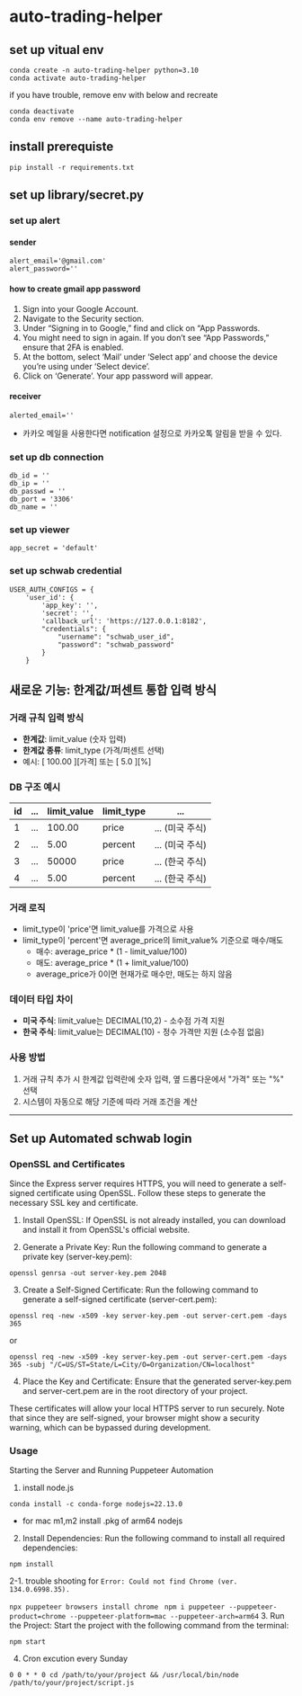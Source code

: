 # auto-trading-helper

## set up vitual env
```
conda create -n auto-trading-helper python=3.10
conda activate auto-trading-helper
```

if you have trouble, remove env with below and recreate

```
conda deactivate
conda env remove --name auto-trading-helper 
```

## install prerequiste
```pip install -r requirements.txt```

## set up library/secret.py
### set up alert
#### sender
```
alert_email='@gmail.com'
alert_password=''
```
#### how to create gmail app password
1. Sign into your Google Account.
2. Navigate to the Security section.
3. Under “Signing in to Google,” find and click on “App Passwords.
4. You might need to sign in again. If you don’t see “App Passwords,” ensure that 2FA is enabled.
5. At the bottom, select ‘Mail’ under ‘Select app’ and choose the device you’re using under ‘Select device’.
6. Click on ‘Generate’. Your app password will appear.
#### receiver
```
alerted_email=''
```
* 카카오 메일을 사용한다면 notification 설정으로 카카오톡 알림을 받을 수 있다.

### set up db connection
```
db_id = ''
db_ip = ''
db_passwd = ''
db_port = '3306'
db_name = ''
```
### set up viewer
```
app_secret = 'default'
```

### set up schwab credential 
```
USER_AUTH_CONFIGS = {
    'user_id': {
        'app_key': '',
        'secret': '',
        'callback_url': 'https://127.0.0.1:8182',
        "credentials": {  
            "username": "schwab_user_id",
            "password": "schwab_password"
        }
    }
```
## 새로운 기능: 한계값/퍼센트 통합 입력 방식

### 거래 규칙 입력 방식
- **한계값**: limit_value (숫자 입력)
- **한계값 종류**: limit_type (가격/퍼센트 선택)
- 예시: [ 100.00 ][가격] 또는 [ 5.0 ][%]

### DB 구조 예시
| id | ... | limit_value | limit_type | ... |
|----|-----|-------------|-----------|-----|
| 1  | ... | 100.00      | price     | ... (미국 주식) |
| 2  | ... | 5.00        | percent   | ... (미국 주식) |
| 3  | ... | 50000       | price     | ... (한국 주식) |
| 4  | ... | 5.00        | percent   | ... (한국 주식) |

### 거래 로직
- limit_type이 'price'면 limit_value를 가격으로 사용
- limit_type이 'percent'면 average_price의 limit_value% 기준으로 매수/매도
  - 매수: average_price * (1 - limit_value/100)
  - 매도: average_price * (1 + limit_value/100)
  - average_price가 0이면 현재가로 매수만, 매도는 하지 않음

### 데이터 타입 차이
- **미국 주식**: limit_value는 DECIMAL(10,2) - 소수점 가격 지원
- **한국 주식**: limit_value는 DECIMAL(10) - 정수 가격만 지원 (소수점 없음)

### 사용 방법
1. 거래 규칙 추가 시 한계값 입력란에 숫자 입력, 옆 드롭다운에서 "가격" 또는 "%" 선택
2. 시스템이 자동으로 해당 기준에 따라 거래 조건을 계산

---

## Set up Automated schwab login
### OpenSSL and Certificates

Since the Express server requires HTTPS, you will need to generate a self-signed certificate using OpenSSL. Follow these steps to generate the necessary SSL key and certificate.

1. Install OpenSSL: If OpenSSL is not already installed, you can download and install it from OpenSSL's official website.

2. Generate a Private Key: Run the following command to generate a private key (server-key.pem):

```openssl genrsa -out server-key.pem 2048```

3. Create a Self-Signed Certificate: Run the following command to generate a self-signed certificate (server-cert.pem):

```openssl req -new -x509 -key server-key.pem -out server-cert.pem -days 365```

or

```openssl req -new -x509 -key server-key.pem -out server-cert.pem -days 365 -subj "/C=US/ST=State/L=City/O=Organization/CN=localhost"```

4. Place the Key and Certificate: Ensure that the generated server-key.pem and server-cert.pem are in the root directory of your project.

These certificates will allow your local HTTPS server to run securely. Note that since they are self-signed, your browser might show a security warning, which can be bypassed during development.

### Usage
Starting the Server and Running Puppeteer Automation
1. install node.js

```conda install -c conda-forge nodejs=22.13.0```
* for mac m1,m2 install .pkg of arm64 nodejs 
2. Install Dependencies: Run the following command to install all required dependencies:

```npm install```

2-1. trouble shooting for
```Error: Could not find Chrome (ver. 134.0.6998.35). ```

```npx puppeteer browsers install chrome```
``` npm i puppeteer --puppeteer-product=chrome --puppeteer-platform=mac --puppeteer-arch=arm64```
3. Run the Project: Start the project with the following command from the terminal:

```npm start```

4. Cron excution every Sunday

```
0 0 * * 0 cd /path/to/your/project && /usr/local/bin/node /path/to/your/project/script.js
```
